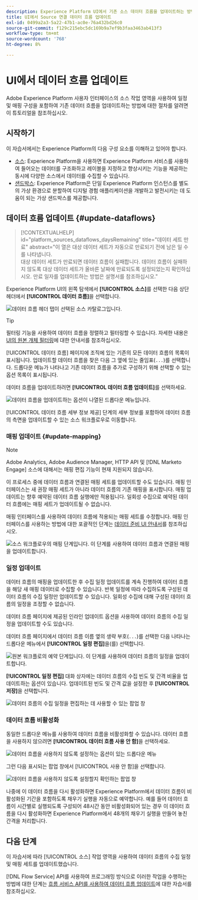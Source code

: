 ```yaml
---
description: Experience Platform UI에서 기존 소스 데이터 흐름을 업데이트하는 방법을 알아봅니다.
title: UI에서 Source 연결 데이터 흐름 업데이트
exl-id: 0499a2a3-5a22-47b1-ac0e-76a432bd26c0
source-git-commit: f129c215ebc5dc169b9a7ef9b3faa3463ab413f3
workflow-type: tm+mt
source-wordcount: '768'
ht-degree: 8%

---
```


# UI에서 데이터 흐름 업데이트

Adobe Experience Platform 사용자 인터페이스의 소스 작업 영역을 사용하여 일정 및 매핑 구성을 포함하여 기존 데이터 흐름을 업데이트하는 방법에 대한 절차를 알려면 이 튜토리얼을 참조하십시오.

## 시작하기

이 자습서에서는 Experience Platform의 다음 구성 요소를 이해하고 있어야 합니다.

* [소스](../../home.md): Experience Platform을 사용하면 Experience Platform 서비스를 사용하여 들어오는 데이터를 구조화하고 레이블을 지정하고 향상시키는 기능을 제공하는 동시에 다양한 소스에서 데이터를 수집할 수 있습니다.
* [샌드박스](../../../sandboxes/home.md): Experience Platform은 단일 Experience Platform 인스턴스를 별도의 가상 환경으로 분할하여 디지털 경험 애플리케이션을 개발하고 발전시키는 데 도움이 되는 가상 샌드박스를 제공합니다.

## 데이터 흐름 업데이트 {#update-dataflows}

>[!CONTEXTUALHELP]
>id="platform_sources_dataflows_daysRemaining"
>title="데이터 세트 만료"
>abstract="이 열은 대상 데이터 세트가 자동으로 만료되기 전에 남은 일 수를 나타냅니다.<br>대상 데이터 세트가 만료되면 데이터 흐름이 실패합니다. 데이터 흐름이 실패하지 않도록 대상 데이터 세트가 올바른 날짜에 만료되도록 설정되었는지 확인하십시오. 만료 일자를 업데이트하는 방법은 설명서를 참조하십시오."

Experience Platform UI의 왼쪽 탐색에서 **[!UICONTROL 소스]**&#x200B;를 선택한 다음 상단 헤더에서 **[!UICONTROL 데이터 흐름]**&#x200B;을 선택합니다.

![데이터 흐름 헤더 탭이 선택된 소스 카탈로그입니다.](../../images/tutorials/update-dataflows/catalog.png)

>[!TIP]
>
>필터링 기능을 사용하여 데이터 흐름을 정렬하고 필터링할 수 있습니다. 자세한 내용은 [UI의 원본 개체 필터링](./filter.md)에 대한 안내서를 참조하십시오.

[!UICONTROL 데이터 흐름] 페이지에 조직에 있는 기존의 모든 데이터 흐름의 목록이 표시됩니다. 업데이트할 데이터 흐름을 찾은 다음 그 옆에 있는 줄임표(`...`)를 선택합니다. 드롭다운 메뉴가 나타나고 기존 데이터 흐름을 추가로 구성하기 위해 선택할 수 있는 옵션 목록이 표시됩니다.

데이터 흐름을 업데이트하려면 **[!UICONTROL 데이터 흐름 업데이트]**&#x200B;를 선택하세요.

![데이터 흐름을 업데이트하는 옵션이 나열된 드롭다운 메뉴입니다.](../../images/tutorials/update-dataflows/dropdown_update.png)

[!UICONTROL 데이터 흐름 세부 정보 제공] 단계의 세부 정보를 포함하여 데이터 흐름의 측면을 업데이트할 수 있는 소스 워크플로우로 이동합니다.

### 매핑 업데이트 {#update-mapping}

>[!NOTE]
>
>Adobe Analytics, Adobe Audience Manager, HTTP API 및 [!DNL Marketo Engage] 소스에 대해서는 매핑 편집 기능이 현재 지원되지 않습니다.

이 프로세스 중에 데이터 흐름과 연결된 매핑 세트를 업데이트할 수도 있습니다.  매핑 인터페이스는 새 권장 매핑 세트가 아니라 데이터 흐름의 기존 매핑을 표시합니다. 매핑 업데이트는 향후 예약된 데이터 흐름 실행에만 적용됩니다. 일회성 수집으로 예약된 데이터 흐름에는 매핑 세트가 업데이트될 수 없습니다.

매핑 인터페이스를 사용하여 데이터 흐름에 적용되는 매핑 세트를 수정합니다. 매핑 인터페이스를 사용하는 방법에 대한 포괄적인 단계는 [데이터 준비 UI 안내서](../../../data-prep/ui/mapping.md)를 참조하십시오.

![소스 워크플로우의 매핑 단계입니다. 이 단계를 사용하여 데이터 흐름과 연결된 매핑을 업데이트합니다.](../../images/tutorials/update-dataflows/mapping.png)

### 일정 업데이트

데이터 흐름의 매핑을 업데이트한 후 수집 일정 업데이트를 계속 진행하여 데이터 흐름을 해당 새 매핑 데이터로 수집할 수 있습니다. 반복 일정에 따라 수집하도록 구성된 데이터 흐름의 수집 일정만 업데이트할 수 있습니다. 일회성 수집에 대해 구성된 데이터 흐름의 일정을 조정할 수 없습니다.

데이터 흐름 페이지에 제공된 인라인 업데이트 옵션을 사용하여 데이터 흐름의 수집 일정을 업데이트할 수도 있습니다.

데이터 흐름 페이지에서 데이터 흐름 이름 옆의 생략 부호(`...`)를 선택한 다음 나타나는 드롭다운 메뉴에서 **[!UICONTROL 일정 편집]**&#x200B;을(를) 선택합니다.

![원본 워크플로의 예약 단계입니다. 이 단계를 사용하여 데이터 흐름의 일정을 업데이트합니다.](../../images/tutorials/update-dataflows/dropdown_edit.png)

**[!UICONTROL 일정 편집]** 대화 상자에는 데이터 흐름의 수집 빈도 및 간격 비율을 업데이트하는 옵션이 있습니다. 업데이트된 빈도 및 간격 값을 설정한 후 **[!UICONTROL 저장]**&#x200B;을 선택합니다.

![데이터 흐름의 수집 일정을 편집하는 데 사용할 수 있는 팝업 창](../../images/tutorials/update-dataflows/edit_schedule.png)

### 데이터 흐름 비활성화

동일한 드롭다운 메뉴를 사용하여 데이터 흐름을 비활성화할 수 있습니다. 데이터 흐름을 사용하지 않으려면 **[!UICONTROL 데이터 흐름 사용 안 함]**&#x200B;을 선택하세요.

![데이터 흐름을 사용하지 않도록 설정하는 옵션이 있는 드롭다운 메뉴](../../images/tutorials/update-dataflows/dropdown_disable.png)

그런 다음 표시되는 팝업 창에서 [!UICONTROL 사용 안 함]을 선택합니다.

![데이터 흐름을 사용하지 않도록 설정할지 확인하는 팝업 창](../../images/tutorials/update-dataflows/disable_dataflow.png)

나중에 이 데이터 흐름을 다시 활성화하면 Experience Platform에서 데이터 흐름이 비활성화된 기간을 포함하도록 채우기 실행을 자동으로 예약합니다. 예를 들어 데이터 흐름이 시간별로 실행되도록 구성되어 48시간 동안 비활성화되어 있는 경우 이 데이터 흐름을 다시 활성화하면 Experience Platform에서 48개의 채우기 실행을 만들어 놓친 간격을 처리합니다.

## 다음 단계

이 자습서에 따라 [!UICONTROL 소스] 작업 영역을 사용하여 데이터 흐름의 수집 일정 및 매핑 세트를 업데이트했습니다.

[!DNL Flow Service] API를 사용하여 프로그래밍 방식으로 이러한 작업을 수행하는 방법에 대한 단계는 [흐름 서비스 API를 사용하여 데이터 흐름 업데이트](../../tutorials/api/update-dataflows.md)에 대한 자습서를 참조하십시오.
